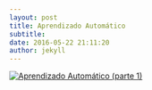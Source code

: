 ```yaml
---
layout: post
title: Aprendizado Automático
subtitle: 
date: 2016-05-22 21:11:20
author: jekyll
---
```


[![Aprendizado Automático (parte 1)](<img src="https://img.youtube.com/vi/Bmr6u8A2_PQ/0.jpg" width="100" height="100"/>)](https://www.youtube.com/watch?v=Bmr6u8A2_PQ "Aprendizado Automático (parte 1) - Clique para assistir!")
